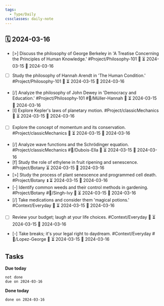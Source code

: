 ```yaml
---
tags:
  - Type/Daily
cssclasses: daily-note
---
```


## 🗓️ 2024-03-16

- [>] Discuss the philosophy of George Berkeley in 'A Treatise Concerning the Principles of Human Knowledge.' #Project/Philosophy-101 🔺 ⏳ 2024-03-15 📅 2024-03-16
- [ ] Study the philosophy of Hannah Arendt in 'The Human Condition.' #Project/Philosophy-101 🔽 ⏳ 2024-03-15 📅 2024-03-16
- [/] Analyze the philosophy of John Dewey in 'Democracy and Education.' #Project/Philosophy-101 #👤/Müller-Hannah 🔼 ⏳ 2024-03-15 📅 2024-03-16
- [I] Explore Kepler's laws of planetary motion. #Project/classicMechanics 🔺 ⏳ 2024-03-15 📅 2024-03-16
- [ ] Explore the concept of momentum and its conservation. #Project/classicMechanics 🔽 ⏳ 2024-03-15 📅 2024-03-16
- [/] Analyze wave functions and the Schrödinger equation. #Project/classicMechanics #👤/Dubois-Ella 🔽 ⏳ 2024-03-15 📅 2024-03-16
- [f] Study the role of ethylene in fruit ripening and senescence. #Project/Botany ⏳ 2024-03-15 📅 2024-03-16
- [>] Study the process of plant senescence and programmed cell death. #Project/Botany ⏫ ⏳ 2024-03-15 📅 2024-03-16
- [-] Identify common weeds and their control methods in gardening. #Project/Botany #👤/Singh-Ivy 🔼 ⏳ 2024-03-15 📅 2024-03-16
- [/] Take medications and consider them 'magical potions.' #Context/Everyday 🔼 ⏳ 2024-03-15 📅 2024-03-16
- [ ] Review your budget; laugh at your life choices. #Context/Everyday 🔼 ⏳ 2024-03-15 📅 2024-03-16
- [-] Take breaks; it's your legal right to daydream. #Context/Everyday #👤/Lopez-George 🔽 ⏳ 2024-03-15 📅 2024-03-16

## Tasks

**Due today**

```tasks
not done
due on 2024-03-16
```

**Done today**

```tasks
done on 2024-03-16
```
            